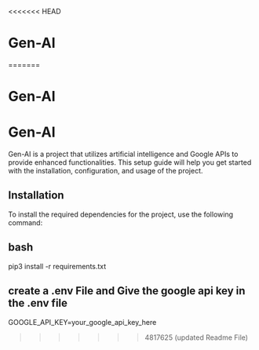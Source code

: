 <<<<<<< HEAD
# Gen-AI
=======
# Gen-AI
# Gen-AI

Gen-AI is a project that utilizes artificial intelligence and Google APIs to provide enhanced functionalities. This setup guide will help you get started with the installation, configuration, and usage of the project.



## Installation

To install the required dependencies for the project, use the following command:

## bash


pip3 install -r requirements.txt


## create a .env File and Give the google api key in the .env file 

GOOGLE_API_KEY=your_google_api_key_here

>>>>>>> 4817625 (updated Readme File)
